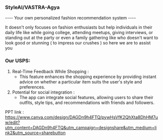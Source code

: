 ###   StyleAI/VASTRA-Agya   ####
---- Your own personalized fashion recommendation system ----

It doesn't only focuses on fashion enthusiasts but help individuals in their daily life like while going college, 
attending meetups, giving interviews, or standing out at the party or even a family gathering like
who doesn't want to look good or stunning ( to impress our crushes )
so here we are to assist you

###       Our USPS: 
1) Real-Time Feedback While Shopping :
      - This feature enhances the shopping experience by providing instant advice on whether a particular item suits the user's style and preferences.
2) Potential for social integration :
      - The app can integrate social features, allowing users to share their outfits, style tips, and recommendations with friends and followers.
  
PPT link : https://www.canva.com/design/DAGDn9h4FTQ/pywHsVfK2QhXta8DhHM7uw/edit?utm_content=DAGDn9h4FTQ&utm_campaign=designshare&utm_medium=link2&utm_source=sharebutton

